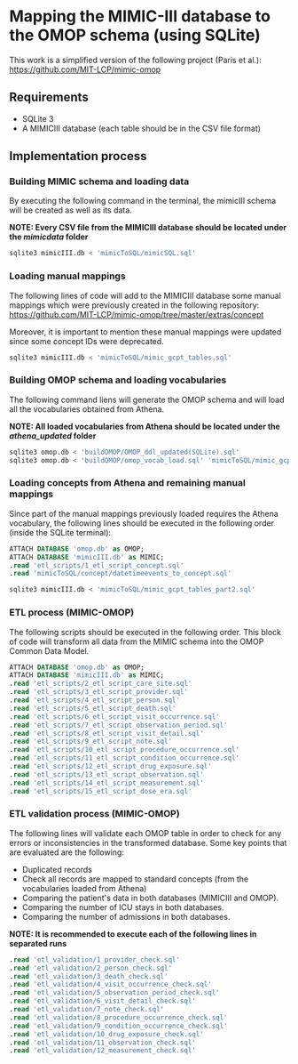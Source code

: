 # Mapping the MIMIC-III database to the OMOP schema (using SQLite)

This work is a simplified version of the following project (Paris et al.): https://github.com/MIT-LCP/mimic-omop

## Requirements
- SQLite 3
- A MIMICIII database (each table should be in the CSV file format)

## Implementation process
### Building MIMIC schema and loading data

By executing the following command in the terminal, the mimicIII schema will be created as well as its data.

**NOTE: Every CSV file from the MIMICIII database should be located under the *mimicdata* folder**
```bash
sqlite3 mimicIII.db < 'mimicToSQL/mimicSQL.sql'
```
### Loading manual mappings

The following lines of code will add to the MIMICIII database some manual mappings which were previously created in the following repository: https://github.com/MIT-LCP/mimic-omop/tree/master/extras/concept

Moreover, it is important to mention these manual mappings were updated since some concept IDs were deprecated.

```bash
sqlite3 mimicIII.db < 'mimicToSQL/mimic_gcpt_tables.sql'
```

### Building OMOP schema and loading vocabularies

The following command liens will generate the OMOP schema and will load all the vocabularies obtained from Athena.

**NOTE: All loaded vocabularies from Athena should be located under the *athena_updated* folder**

```bash
sqlite3 omop.db < 'buildOMOP/OMOP_ddl_updated(SQLite).sql'
sqlite3 omop.db < 'buildOMOP/omop_vocab_load.sql' 'mimicToSQL/mimic_gcpt_tables.sql'
```

### Loading concepts from Athena and remaining manual mappings

Since part of the manual mappings previously loaded requires the Athena vocabulary, the following lines should be executed in the following order (inside the SQLite terminal):

```SQL
ATTACH DATABASE 'omop.db' as OMOP;
ATTACH DATABASE 'mimicIII.db' as MIMIC;
.read 'etl_scripts/1_etl_script_concept.sql'
.read 'mimicToSQL/concept/datetimeevents_to_concept.sql'
```

```bash
sqlite3 mimicIII.db < 'mimicToSQL/mimic_gcpt_tables_part2.sql'
```

### ETL process (MIMIC-OMOP)

The following scripts should be executed in the following order. This block of code will transform all data from the MIMIC schema into the OMOP Common Data Model.

```SQL
ATTACH DATABASE 'omop.db' as OMOP;
ATTACH DATABASE 'mimicIII.db' as MIMIC;
.read 'etl_scripts/2_etl_script_care_site.sql'
.read 'etl_scripts/3_etl_script_provider.sql'
.read 'etl_scripts/4_etl_script_person.sql'
.read 'etl_scripts/5_etl_script_death.sql'
.read 'etl_scripts/6_etl_script_visit_occurrence.sql'
.read 'etl_scripts/7_etl_script_observation_period.sql'
.read 'etl_scripts/8_etl_script_visit_detail.sql'
.read 'etl_scripts/9_etl_script_note.sql'
.read 'etl_scripts/10_etl_script_procedure_occurrence.sql'
.read 'etl_scripts/11_etl_script_condition_occurrence.sql'
.read 'etl_scripts/12_etl_script_drug_exposure.sql'
.read 'etl_scripts/13_etl_script_observation.sql'
.read 'etl_scripts/14_etl_script_measurement.sql'
.read 'etl_scripts/15_etl_script_dose_era.sql'
```

### ETL validation process (MIMIC-OMOP)

The following lines will validate each OMOP table in order to check for any errors or inconsistencies in the transformed database. Some key points that are evaluated are the following:
- Duplicated records
- Check all records are mapped to standard concepts (from the vocabularies loaded from Athena)
- Comparing the patient's data in both databases (MIMICIII and OMOP).
- Comparing the number of ICU stays in both databases.
- Comparing the number of admissions in both databases.

**NOTE: It is recommended to execute each of the following lines in separated runs**
```SQL
.read 'etl_validation/1_provider_check.sql'
.read 'etl_validation/2_person_check.sql'
.read 'etl_validation/3_death_check.sql'
.read 'etl_validation/4_visit_occurrence_check.sql'
.read 'etl_validation/5_observation_period_check.sql'
.read 'etl_validation/6_visit_detail_check.sql'
.read 'etl_validation/7_note_check.sql'
.read 'etl_validation/8_procedure_occurrence_check.sql'
.read 'etl_validation/9_condition_occurrence_check.sql'
.read 'etl_validation/10_drug_exposure_check.sql'
.read 'etl_validation/11_observation_check.sql'
.read 'etl_validation/12_measurement_check.sql'
```
